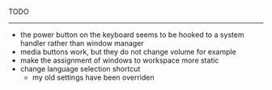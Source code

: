 TODO
____

- the power button on the keyboard seems to be hooked to a system handler rather than window manager
- media buttons work, but they do not change volume for example
- make the assignment of windows to workspace more static
- change language selection shortcut
  - my old settings have been overriden
